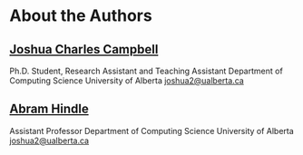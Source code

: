 # About the Authors

## [Joshua Charles Campbell](http://webdocs.cs.ualberta.ca/~joshua2/)

Ph.D. Student, Research Assistant and Teaching Assistant
Department of Computing Science
University of Alberta
joshua2@ualberta.ca

## [Abram Hindle](http://softwareprocess.es/static/SoftwareProcess.es.html)

Assistant Professor
Department of Computing Science
University of Alberta
joshua2@ualberta.ca
